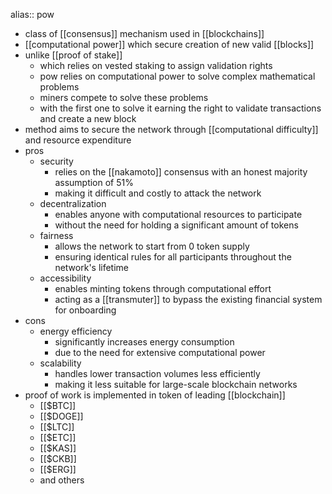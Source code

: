 alias:: pow

- class of [[consensus]] mechanism used in [[blockchains]]
- [[computational power]] which secure creation of new valid [[blocks]]
- unlike [[proof of stake]]
	- which relies on vested staking to assign validation rights
	- pow relies on computational power to solve complex mathematical problems
	- miners compete to solve these problems
	- with the first one to solve it earning the right to validate transactions and create a new block
- method aims to secure the network through [[computational difficulty]] and resource expenditure
- pros
	- security
		- relies on the [[nakamoto]] consensus with an honest majority assumption of 51%
		- making it difficult and costly to attack the network
	- decentralization
		- enables anyone with computational resources to participate
		- without the need for holding a significant amount of tokens
	- fairness
		- allows the network to start from 0 token supply
		- ensuring identical rules for all participants throughout the network's lifetime
	- accessibility
		- enables minting tokens through computational effort
		- acting as a [[transmuter]] to bypass the existing financial system for onboarding
- cons
	- energy efficiency
		- significantly increases energy consumption
		- due to the need for extensive computational power
	- scalability
		- handles lower transaction volumes less efficiently
		- making it less suitable for large-scale blockchain networks
- proof of work is implemented in token of leading [[blockchain]]
	- [[$BTC]]
	- [[$DOGE]]
	- [[$LTC]]
	- [[$ETC]]
	- [[$KAS]]
	- [[$CKB]]
	- [[$ERG]]
	- and others